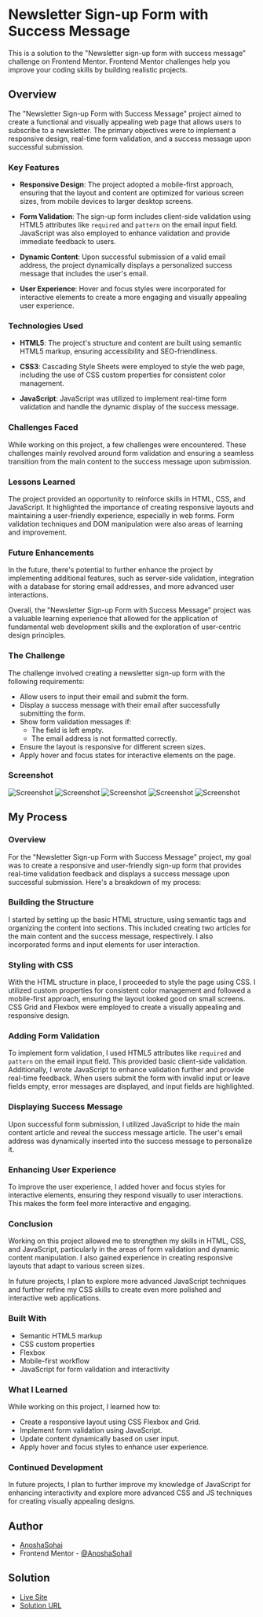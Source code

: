 # Newsletter Sign-up Form with Success Message

This is a solution to the "Newsletter sign-up form with success message" challenge on Frontend Mentor. Frontend Mentor challenges help you improve your coding skills by building realistic projects.

## Overview

The "Newsletter Sign-up Form with Success Message" project aimed to create a functional and visually appealing web page that allows users to subscribe to a newsletter. The primary objectives were to implement a responsive design, real-time form validation, and a success message upon successful submission.

### Key Features

- **Responsive Design**: The project adopted a mobile-first approach, ensuring that the layout and content are optimized for various screen sizes, from mobile devices to larger desktop screens.

- **Form Validation**: The sign-up form includes client-side validation using HTML5 attributes like `required` and `pattern` on the email input field. JavaScript was also employed to enhance validation and provide immediate feedback to users.

- **Dynamic Content**: Upon successful submission of a valid email address, the project dynamically displays a personalized success message that includes the user's email.

- **User Experience**: Hover and focus styles were incorporated for interactive elements to create a more engaging and visually appealing user experience.

### Technologies Used

- **HTML5**: The project's structure and content are built using semantic HTML5 markup, ensuring accessibility and SEO-friendliness.

- **CSS3**: Cascading Style Sheets were employed to style the web page, including the use of CSS custom properties for consistent color management.

- **JavaScript**: JavaScript was utilized to implement real-time form validation and handle the dynamic display of the success message.

### Challenges Faced

While working on this project, a few challenges were encountered. These challenges mainly revolved around form validation and ensuring a seamless transition from the main content to the success message upon submission.

### Lessons Learned

The project provided an opportunity to reinforce skills in HTML, CSS, and JavaScript. It highlighted the importance of creating responsive layouts and maintaining a user-friendly experience, especially in web forms. Form validation techniques and DOM manipulation were also areas of learning and improvement.

### Future Enhancements

In the future, there's potential to further enhance the project by implementing additional features, such as server-side validation, integration with a database for storing email addresses, and more advanced user interactions.

Overall, the "Newsletter Sign-up Form with Success Message" project was a valuable learning experience that allowed for the application of fundamental web development skills and the exploration of user-centric design principles.


### The Challenge

The challenge involved creating a newsletter sign-up form with the following requirements:

- Allow users to input their email and submit the form.
- Display a success message with their email after successfully submitting the form.
- Show form validation messages if:
  - The field is left empty.
  - The email address is not formatted correctly.
- Ensure the layout is responsive for different screen sizes.
- Apply hover and focus states for interactive elements on the page.

### Screenshot

![Screenshot](./assets/images/ss1.png)
![Screenshot](./assets/images/ss2.png)
![Screenshot](./assets/images/ss3.png)
![Screenshot](./assets/images/ss4.png)
![Screenshot](./assets/images/ss5.png)
## My Process

### Overview

For the "Newsletter Sign-up Form with Success Message" project, my goal was to create a responsive and user-friendly sign-up form that provides real-time validation feedback and displays a success message upon successful submission. Here's a breakdown of my process:

### Building the Structure

I started by setting up the basic HTML structure, using semantic tags and organizing the content into sections. This included creating two articles for the main content and the success message, respectively. I also incorporated forms and input elements for user interaction.

### Styling with CSS

With the HTML structure in place, I proceeded to style the page using CSS. I utilized custom properties for consistent color management and followed a mobile-first approach, ensuring the layout looked good on small screens. CSS Grid and Flexbox were employed to create a visually appealing and responsive design.

### Adding Form Validation

To implement form validation, I used HTML5 attributes like `required` and `pattern` on the email input field. This provided basic client-side validation. Additionally, I wrote JavaScript to enhance validation further and provide real-time feedback. When users submit the form with invalid input or leave fields empty, error messages are displayed, and input fields are highlighted.

### Displaying Success Message

Upon successful form submission, I utilized JavaScript to hide the main content article and reveal the success message article. The user's email address was dynamically inserted into the success message to personalize it.

### Enhancing User Experience

To improve the user experience, I added hover and focus styles for interactive elements, ensuring they respond visually to user interactions. This makes the form feel more interactive and engaging.

### Conclusion

Working on this project allowed me to strengthen my skills in HTML, CSS, and JavaScript, particularly in the areas of form validation and dynamic content manipulation. I also gained experience in creating responsive layouts that adapt to various screen sizes.

In future projects, I plan to explore more advanced JavaScript techniques and further refine my CSS skills to create even more polished and interactive web applications.


### Built With

- Semantic HTML5 markup
- CSS custom properties
- Flexbox
- Mobile-first workflow
- JavaScript for form validation and interactivity

### What I Learned

While working on this project, I learned how to:

- Create a responsive layout using CSS Flexbox and Grid.
- Implement form validation using JavaScript.
- Update content dynamically based on user input.
- Apply hover and focus styles to enhance user experience.

### Continued Development

In future projects, I plan to further improve my knowledge of JavaScript for enhancing interactivity and explore more advanced CSS and JS techniques for creating visually appealing designs.

## Author

- [AnoshaSohai](https://github.com/AnoshaSohai)
- Frontend Mentor - [@AnoshaSohail](https://www.frontendmentor.io/profile/AnoshaSohail)

## Solution
- [Live Site]( https://anoshasohail.github.io/newsletter-sign-up-with-success-message-main/)
- [Solution URL](https://github.com/AnoshaSohail/newsletter-sign-up-with-success-message-main.git)
